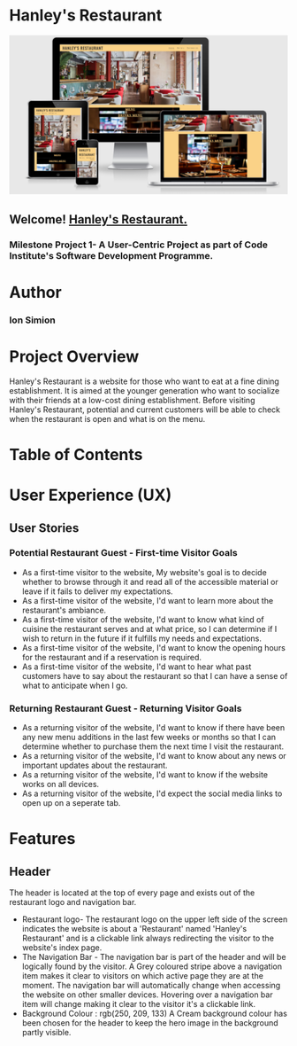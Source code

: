# Hanley's Restaurant
<img src="assets/images/Capture of media.PNG">

## Welcome! [Hanley's Restaurant.](https://ion71229.github.io/Milestone-1/) 

### Milestone Project 1- A User-Centric Project as part of Code Institute's Software Development Programme.

# Author
### Ion Simion 

# Project Overview
Hanley's Restaurant is a website for those who want to eat at a fine dining establishment. It is aimed at the younger generation who want to socialize with their friends at a low-cost dining establishment. Before visiting Hanley's Restaurant, potential and current customers will be able to check when the restaurant is open and what is on the menu.

# Table of Contents

# User Experience (UX)
## User Stories
### Potential Restaurant Guest - First-time Visitor Goals
- As a first-time visitor to the website, My website's goal is to decide whether to browse through it and read all of the accessible material or leave if it fails to deliver my expectations.
- As a first-time visitor of the website, I'd want to learn more about the restaurant's ambiance.
- As a first-time visitor of the website, I'd want to know what kind of cuisine the restaurant serves and at what price, so I can determine if I wish to return in the future if it fulfills my needs and expectations.
- As a first-time visitor of the website, I'd want to know the opening hours for the restaurant and if a reservation is required.
- As a first-time visitor of the website, I'd want to hear what past customers have to say about the restaurant so that I can have a sense of what to anticipate when I go.

### Returning Restaurant Guest - Returning Visitor Goals
- As a returning visitor of the website, I'd want to know if there have been any new menu additions in the last few weeks or months so that I can determine whether to purchase them the next time I visit the restaurant.
-  As a returning visitor of the website, I'd want to know about any news or important updates about the restaurant.
- As a returning visitor of the website, I'd want to know if the website works on all devices.
- As a returning visitor of the website, I'd expect the social media links to open up on a seperate tab.

# Features
## Header
The header is located at the top of every page and exists out of the restaurant logo and navigation bar.
- Restaurant logo- The restaurant logo on the upper left side of the screen indicates the website is about a 'Restaurant' named 'Hanley's Restaurant' and is a clickable link always redirecting the visitor to the website's index page.
- The Navigation Bar - The navigation bar is part of the header and will be logically found by the visitor. A Grey coloured stripe above a navigation item makes it clear to visitors on which active page they are at the moment. The navigation bar will automatically change when accessing the website on other smaller devices. Hovering over a navigation bar item will change making it clear to the visitor it's a clickable link. 
- Background Colour : rgb(250, 209, 133) A Cream background colour has been chosen for the header to keep the hero image in the background partly visible.







